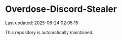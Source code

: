 # Overdose-Discord-Stealer

Last updated: 2025-06-24 02:05:15

This repository is automatically maintained.
